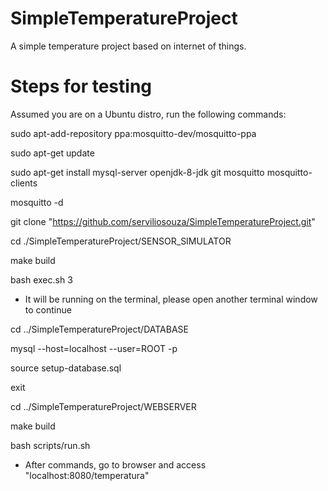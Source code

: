 # SimpleTemperatureProject

A simple temperature project based on internet of things.

# Steps for testing

Assumed you are on a Ubuntu distro, run the following commands:

sudo apt-add-repository ppa:mosquitto-dev/mosquitto-ppa

sudo apt-get update

sudo apt-get install mysql-server openjdk-8-jdk git mosquitto mosquitto-clients

mosquitto -d

git clone "https://github.com/serviliosouza/SimpleTemperatureProject.git"


cd ./SimpleTemperatureProject/SENSOR_SIMULATOR

make build

bash exec.sh 3
- It will be running on the terminal, please open another terminal window to continue

cd ../SimpleTemperatureProject/DATABASE

mysql --host=localhost --user=ROOT -p

source setup-database.sql

exit

cd ../SimpleTemperatureProject/WEBSERVER

make build

bash scripts/run.sh

- After commands, go to browser and access "localhost:8080/temperatura"





